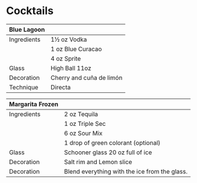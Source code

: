 # Cocktails 

| Blue Lagoon   |                           |
| ------------- |:--------------------------| 
| Ingredients   | 1½ oz Vodka               | 
|               | 1 oz Blue Curacao         | 
|               | 4 oz Sprite               | 
| Glass         | High Ball 11oz            | 
| Decoration    | Cherry and cuña de limón  | 
| Technique     | Directa                   | 

| Margarita Frozen  |                                               |
| ----------------- |:----------------------------------------------| 
| Ingredients       | 2 oz Tequila                                  | 
|                   | 1 oz Triple Sec                               | 
|                   | 6 oz Sour Mix                                 |
|                   | 1 drop of green colorant (optional)           | 
| Glass             | Schooner glass 20 oz full of ice              | 
| Decoration        | Salt rim and Lemon slice                      | 
| Decoration        | Blend everything with the ice from the glass. |
